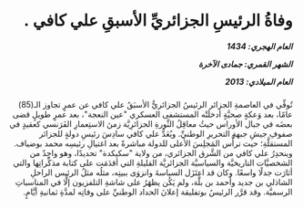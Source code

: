 <h1 dir="rtl">وفاةُ الرئيسِ الجزائريِّ الأسبقِ علي كافي .</h1>

<h5 dir="rtl">العام الهجري:  1434

الشهر القمري: جمادى الآخرة

العام الميلادي: 2013</h5>

<p dir="rtl">تُوفِّي في العاصمةِ الجزائر الرئيسُ الجزائريُّ الأسبَقُ علي كافي عن عمرٍ تجاوز الـ(85) عامًا، بعد وَعكةٍ صحيَّةٍ أدخلَتْه المستشفى العسكري "عين النعجة"، بعد عمرٍ طويلٍ قضى بعضَه في جبال الأوراس حيثُ معاقِلُ الثَّورةِ الجزائرِيَّة زمنَ الاستِعمارِ الفَرَنسي كعقيدٍ في صفوفِ جيشِ جبهةِ التحريرِ الوطنيِّ. ويُعَدُّ علي كافي سادِسَ رئيسِ دولةٍ للجزائر المستقلَّةِ؛ حيث ترأَّس المَجلِسَ الأعلى للدولة مباشرةً بعد اغتيالِ رئيسِه محمد بوضياف. وينحدِرُ علي كافي من الشَّرق الجزائري، من ولاية "سكيكدة" تحديدًا، وهو واحِدٌ من الشخصيَّات التاريخيَّة والسياسيَّة الجزائريَّة القليلةِ التي أقدَمَت على كتابة مذكِّراتِها والتي أثارَت جدلًا واسعًا. وكان قد اعتَزَل السياسةَ وانزوَى ببيتِه، مثلُه مثلُ الرئيس الراحلِ الشاذلي بن جديد وأحمد بن بلَّة، ولم يَكُن يظهَرُ على شاشةِ التلفزيون إلَّا في المناسباتِ الرسميَّة. وقد قرَّر الرئيسُ بوتفليقة إعلانَ الحداد الوطنيِّ على وفاتِه لمدَّةِ ثمانيةِ أيَّامٍ.</p></br>

